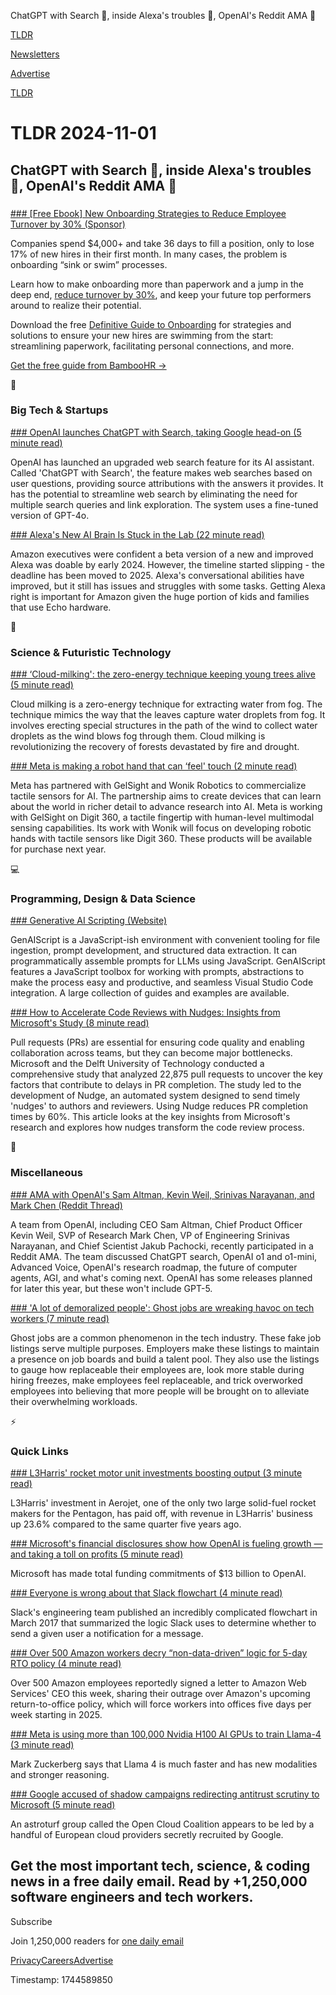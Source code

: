 ChatGPT with Search 🔎, inside Alexa's troubles 🤖, OpenAI's Reddit AMA 💬

[TLDR](/)

[Newsletters](/newsletters)

[Advertise](https://advertise.tldr.tech/)

[TLDR](/)

# TLDR 2024-11-01

## ChatGPT with Search 🔎, inside Alexa's troubles 🤖, OpenAI's Reddit AMA 💬

### 

[### [Free Ebook] New Onboarding Strategies to Reduce Employee Turnover by 30% (Sponsor)](https://www.bamboohr.com/resources/ebooks/the-definitive-guide-to-onboarding-i1?utm_campaign=TLDR-DG-Primary+Defeinitive+Guide+Onboarding-202408&amp;utm_medium=paid-media&amp;utm_source=newsletter-ads&amp;utm_content=guide+onbdg24&amp;utm_term=onboarding)

Companies spend $4,000+ and take 36 days to fill a position, only to lose 17% of new hires in their first month. In many cases, the problem is onboarding “sink or swim” processes.

Learn how to make onboarding more than paperwork and a jump in the deep end, [reduce turnover by 30%](https://www.bamboohr.com/resources/ebooks/the-definitive-guide-to-onboarding?utm_campaign=TLDR-DG-Primary+Defeinitive+Guide+Onboarding-202408&utm_medium=paid-media&utm_source=newsletter-ads&utm_content=guide+onbdg24&utm_term=onboarding), and keep your future top performers around to realize their potential.

Download the free [Definitive Guide to Onboarding](https://www.bamboohr.com/resources/ebooks/the-definitive-guide-to-onboarding?utm_campaign=TLDR-DG-Primary+Defeinitive+Guide+Onboarding-202408&utm_medium=paid-media&utm_source=newsletter-ads&utm_content=guide+onbdg24&utm_term=onboarding) for strategies and solutions to ensure your new hires are swimming from the start: streamlining paperwork, facilitating personal connections, and more.

[Get the free guide from BambooHR →](https://www.bamboohr.com/resources/ebooks/the-definitive-guide-to-onboarding?utm_campaign=TLDR-DG-Primary+Defeinitive+Guide+Onboarding-202408&utm_medium=paid-media&utm_source=newsletter-ads&utm_content=guide+onbdg24&utm_term=onboarding)

📱

### Big Tech & Startups

[### OpenAI launches ChatGPT with Search, taking Google head-on (5 minute read)](https://arstechnica.com/ai/2024/10/openai-launches-chatgpt-with-search-taking-google-head-on/?utm_source=tldrnewsletter)

OpenAI has launched an upgraded web search feature for its AI assistant. Called 'ChatGPT with Search', the feature makes web searches based on user questions, providing source attributions with the answers it provides. It has the potential to streamline web search by eliminating the need for multiple search queries and link exploration. The system uses a fine-tuned version of GPT-4o.

[### Alexa's New AI Brain Is Stuck in the Lab (22 minute read)](https://www.bloomberg.com/news/features/2024-10-30/new-amazon-alexa-ai-is-stuck-in-the-lab-till-it-can-outsmart-chatgpt?utm_source=website&amp;utm_medium=share&amp;utm_campaign=copy)

Amazon executives were confident a beta version of a new and improved Alexa was doable by early 2024. However, the timeline started slipping - the deadline has been moved to 2025. Alexa's conversational abilities have improved, but it still has issues and struggles with some tasks. Getting Alexa right is important for Amazon given the huge portion of kids and families that use Echo hardware.

🚀

### Science & Futuristic Technology

[### ‘Cloud-milking': the zero-energy technique keeping young trees alive (5 minute read)](https://www.theguardian.com/environment/2024/oct/31/cloud-milking-fog-wind-water-keep-young-trees-alive-life-nieblas?utm_source=tldrnewsletter)

Cloud milking is a zero-energy technique for extracting water from fog. The technique mimics the way that the leaves capture water droplets from fog. It involves erecting special structures in the path of the wind to collect water droplets as the wind blows fog through them. Cloud milking is revolutionizing the recovery of forests devastated by fire and drought.

[### Meta is making a robot hand that can ‘feel' touch (2 minute read)](https://techcrunch.com/2024/10/31/meta-is-making-a-robot-hand-that-can-feel-touch/?utm_source=tldrnewsletter)

Meta has partnered with GelSight and Wonik Robotics to commercialize tactile sensors for AI. The partnership aims to create devices that can learn about the world in richer detail to advance research into AI. Meta is working with GelSight on Digit 360, a tactile fingertip with human-level multimodal sensing capabilities. Its work with Wonik will focus on developing robotic hands with tactile sensors like Digit 360. These products will be available for purchase next year.

💻

### Programming, Design & Data Science

[### Generative AI Scripting (Website)](https://microsoft.github.io/genaiscript/?utm_source=tldrnewsletter)

GenAIScript is a JavaScript-ish environment with convenient tooling for file ingestion, prompt development, and structured data extraction. It can programmatically assemble prompts for LLMs using JavaScript. GenAIScript features a JavaScript toolbox for working with prompts, abstractions to make the process easy and productive, and seamless Visual Studio Code integration. A large collection of guides and examples are available.

[### How to Accelerate Code Reviews with Nudges: Insights from Microsoft's Study (8 minute read)](https://reviewnudgebot.com/blog/how-to-accelerate-code-reviews-with-nudges-insights-from-microsofts-study/?utm_source=tldrnewsletter)

Pull requests (PRs) are essential for ensuring code quality and enabling collaboration across teams, but they can become major bottlenecks. Microsoft and the Delft University of Technology conducted a comprehensive study that analyzed 22,875 pull requests to uncover the key factors that contribute to delays in PR completion. The study led to the development of Nudge, an automated system designed to send timely 'nudges' to authors and reviewers. Using Nudge reduces PR completion times by 60%. This article looks at the key insights from Microsoft's research and explores how nudges transform the code review process.

🎁

### Miscellaneous

[### AMA with OpenAI's Sam Altman, Kevin Weil, Srinivas Narayanan, and Mark Chen (Reddit Thread)](https://www.reddit.com/r/ChatGPT/comments/1ggixzy/ama_with_openais_sam_altman_kevin_weil_srinivas/?utm_source=tldrnewsletter)

A team from OpenAI, including CEO Sam Altman, Chief Product Officer Kevin Weil, SVP of Research Mark Chen, VP of Engineering Srinivas Narayanan, and Chief Scientist Jakub Pachocki, recently participated in a Reddit AMA. The team discussed ChatGPT search, OpenAI o1 and o1-mini, Advanced Voice, OpenAI's research roadmap, the future of computer agents, AGI, and what's coming next. OpenAI has some releases planned for later this year, but these won't include GPT-5.

[### 'A lot of demoralized people': Ghost jobs are wreaking havoc on tech workers (7 minute read)](https://www.sfgate.com/tech/article/ghost-jobs-california-tech-industry-19871249.php?utm_source=tldrnewsletter)

Ghost jobs are a common phenomenon in the tech industry. These fake job listings serve multiple purposes. Employers make these listings to maintain a presence on job boards and build a talent pool. They also use the listings to gauge how replaceable their employees are, look more stable during hiring freezes, make employees feel replaceable, and trick overworked employees into believing that more people will be brought on to alleviate their overwhelming workloads.

⚡

### Quick Links

[### L3Harris' rocket motor unit investments boosting output (3 minute read)](https://finance.yahoo.com/news/l3harris-rocket-motor-unit-investments-182339590.html?utm_source=tldrnewsletter)

L3Harris' investment in Aerojet, one of the only two large solid-fuel rocket makers for the Pentagon, has paid off, with revenue in L3Harris' business up 23.6% compared to the same quarter five years ago.

[### Microsoft's financial disclosures show how OpenAI is fueling growth — and taking a toll on profits (5 minute read)](https://www.geekwire.com/2024/microsofts-financial-disclosures-show-how-openai-is-fueling-growth-and-taking-a-toll-on-profits/?utm_source=tldrnewsletter)

Microsoft has made total funding commitments of $13 billion to OpenAI.

[### Everyone is wrong about that Slack flowchart (4 minute read)](https://sophiebits.com/2024/10/30/everyone-is-wrong-about-that-slack-flowchart?utm_source=tldrnewsletter)

Slack's engineering team published an incredibly complicated flowchart in March 2017 that summarized the logic Slack uses to determine whether to send a given user a notification for a message.

[### Over 500 Amazon workers decry “non-data-driven” logic for 5-day RTO policy (4 minute read)](https://arstechnica.com/tech-policy/2024/10/over-500-amazon-workers-decry-non-data-driven-logic-for-5-day-rto-policy/?utm_source=tldrnewsletter)

Over 500 Amazon employees reportedly signed a letter to Amazon Web Services' CEO this week, sharing their outrage over Amazon's upcoming return-to-office policy, which will force workers into offices five days per week starting in 2025.

[### Meta is using more than 100,000 Nvidia H100 AI GPUs to train Llama-4 (3 minute read)](https://www.tomshardware.com/tech-industry/artificial-intelligence/meta-is-using-more-than-100-000-nvidia-h100-ai-gpus-to-train-llama-4-mark-zuckerberg-says-that-llama-4-is-being-trained-on-a-cluster-bigger-than-anything-that-ive-seen?utm_source=tldrnewsletter)

Mark Zuckerberg says that Llama 4 is much faster and has new modalities and stronger reasoning.

[### Google accused of shadow campaigns redirecting antitrust scrutiny to Microsoft (5 minute read)](https://arstechnica.com/tech-policy/2024/10/google-accused-of-shadow-campaigns-redirecting-antitrust-scrutiny-to-microsoft/?utm_source=tldrnewsletter)

An astroturf group called the Open Cloud Coalition appears to be led by a handful of European cloud providers secretly recruited by Google.

## Get the most important tech, science, & coding news in a free daily email. Read by +1,250,000 software engineers and tech workers.

Subscribe

Join 1,250,000 readers for [one daily email](/api/latest/tech)

[Privacy](/privacy)[Careers](https://jobs.ashbyhq.com/tldr.tech)[Advertise](/tech/advertise)

Timestamp: 1744589850